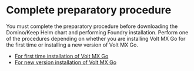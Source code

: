 # Complete preparatory procedure

You must complete the preparatory procedure before downloading the Domino/Keep Helm chart and performing Foundry installation. Perform one of the procedures depending on whether you are installing Volt MX Go for the first time or installing a new version of Volt MX Go. 

- [For first time installation of Volt MX Go](prereq.md)
- [For new version installation of Volt MX Go](prereqnew.md)